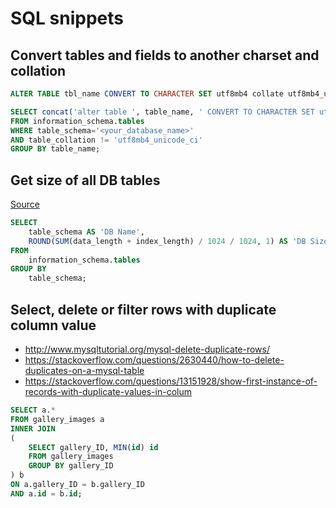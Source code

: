 # SQL snippets

## Convert tables and fields to another charset and collation

```sql
ALTER TABLE tbl_name CONVERT TO CHARACTER SET utf8mb4 collate utf8mb4_unicode_ci;
```

```sql
SELECT concat('alter table ', table_name, ' CONVERT TO CHARACTER SET utf8mb4 COLLATE utf8mb4_unicode_ci;')
FROM information_schema.tables
WHERE table_schema='<your_database_name>'
AND table_collation != 'utf8mb4_unicode_ci'
GROUP BY table_name;
```

## Get size of all DB tables

[Source](https://tableplus.com/blog/2018/08/mysql-how-to-get-the-size-of-mysql-database.html)

```sql
SELECT
    table_schema AS 'DB Name',
    ROUND(SUM(data_length + index_length) / 1024 / 1024, 1) AS 'DB Size in MB'
FROM
    information_schema.tables
GROUP BY
    table_schema;
```

## Select, delete or filter rows with duplicate column value

- http://www.mysqltutorial.org/mysql-delete-duplicate-rows/
- https://stackoverflow.com/questions/2630440/how-to-delete-duplicates-on-a-mysql-table
- https://stackoverflow.com/questions/13151928/show-first-instance-of-records-with-duplicate-values-in-colum

```sql
SELECT a.*
FROM gallery_images a
INNER JOIN
(
    SELECT gallery_ID, MIN(id) id
    FROM gallery_images
    GROUP BY gallery_ID
) b
ON a.gallery_ID = b.gallery_ID
AND a.id = b.id;
```
